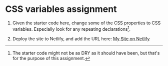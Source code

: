 # CSS variables assignment

1. Given the starter code here, change some of the CSS properties to CSS variables. Especially look for any repeating declarations[^1].
[^1]: The starter code might not be as DRY as it should have been, but that's for the purpose of this assignment.

2. Deploy the site to Netlify, and add the URL here: [My Site on Netlify](URL)

